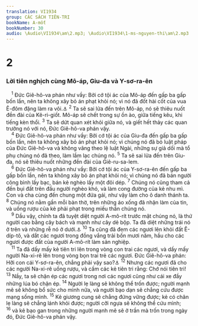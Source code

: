 ```yaml
---
translation: VI1934
group: CÁC SÁCH TIÊN-TRI
bookName: A-mốt 
bookNumber: 30
audio: \Audio\VI1934\am\2.mp3; \Audio\VI1934\1-ms-nguyen-thi\am\2.mp3
---
```


<div class="title"><h1>2</h1><h3>Lời tiên nghịch cùng Mô-áp, Giu-đa và Y-sơ-ra-ên</h3></div>
<span class="verse am_2_1"> <sup>1</sup> Đức Giê-hô-va phán như vầy: Bởi cớ tội ác của Mô-áp đến gấp ba gấp bốn lần, nên ta không xây bỏ án phạt khỏi nó; vì nó đã đốt hài cốt của vua Ê-đôm đặng làm ra vôi.<a data-toggle="tooltip" data-placement="bottom" title="Es 15:1-16:14; 25:10-12; Gie 48:1-47; Exe 25:8-11; So 2:8-11">⚓</a></span>
<span class="verse am_2_2"><sup>2</sup> Ta sẽ sai lửa đến trên Mô-áp, nó sẽ thiêu nuốt đền đài của Kê-ri-giốt. Mô-áp sẽ chết trong sự ồn ào, giữa tiếng kêu, khi tiếng kèn thổi. </span>
<span class="verse am_2_3"><sup>3</sup> Ta sẽ dứt quan xét khỏi giữa nó, và giết hết thảy các quan trưởng nó với nó, Đức Giê-hô-va phán vậy. <br/></span>
<span class="verse am_2_4"> <sup>4</sup> Đức Giê-hô-va phán như vầy: Bởi cớ tội ác của Giu-đa đến gấp ba gấp bốn lần, nên ta không xây bỏ án phạt khỏi nó; vì chúng nó đã bỏ luật pháp của Đức Giê-hô-va và không vâng theo lệ luật Ngài, những sự giả dối mà tổ phụ chúng nó đã theo, làm lầm lạc chúng nó. </span>
<span class="verse am_2_5"><sup>5</sup> Ta sẽ sai lửa đến trên Giu-đa, nó sẽ thiêu nuốt những đền đài của Giê-ru-sa-lem. <br/></span>
<span class="verse am_2_6"> <sup>6</sup> Đức Giê-hô-va phán như vầy: Bởi cớ tội ác của Y-sơ-ra-ên đến gấp ba gấp bốn lần, nên ta không xây bỏ án phạt khỏi nó; vì chúng nó đã bán người công bình lấy bạc, bán kẻ nghèo lấy một đôi dép. </span>
<span class="verse am_2_7"><sup>7</sup> Chúng nó cũng tham cả đến bụi đất trên đầu người nghèo khó, và làm cong đường của kẻ nhu mì. Con và cha cùng đến chung một đứa gái, như vậy làm cho ô danh thánh ta. </span>
<span class="verse am_2_8"><sup>8</sup> Chúng nó nằm gần mỗi bàn thờ, trên những áo xống đã nhận làm của tin, và uống rượu của kẻ phải phạt trong miếu thần chúng nó. <br/></span>
<span class="verse am_2_9"> <sup>9</sup> Dầu vậy, chính ta đã tuyệt diệt người A-mô-rít trước mặt chúng nó, là thứ người cao bằng cây bách và mạnh như cây dẻ bộp. Ta đã diệt những trái nó ở trên và những rễ nó ở dưới.<a data-toggle="tooltip" data-placement="bottom" title="Phu 3:8-11">⚓</a></span>
<span class="verse am_2_10"><sup>10</sup> Ta cũng đã đem các ngươi lên khỏi đất Ê-díp-tô, và dắt các ngươi trong đồng vắng trải bốn mươi năm, hầu cho các ngươi được đất của người A-mô-rít làm sản nghiệp. <br/></span>
<span class="verse am_2_11"> <sup>11</sup> Ta đã dấy mấy kẻ tiên tri lên trong vòng con trai các ngươi, và dấy mấy người Na-xi-rê lên trong vòng bọn trai trẻ các ngươi. Đức Giê-hô-va phán: Hỡi con cái Y-sơ-ra-ên, chẳng phải vậy sao?<a data-toggle="tooltip" data-placement="bottom" title="Dan 6:1-8">⚓</a></span>
<span class="verse am_2_12"><sup>12</sup> Nhưng các ngươi đã cho các người Na-xi-rê uống rượu, và cấm các kẻ tiên tri rằng: Chớ nói tiên tri! </span>
<span class="verse am_2_13"><sup>13</sup> Nầy, ta sẽ chận ép các ngươi trong nơi các ngươi cũng như cái xe đầy những lúa bó chận ép. </span>
<span class="verse am_2_14"><sup>14</sup> Người lẹ làng sẽ không thể trốn được; người mạnh mẽ sẽ không bổ sức cho mình nữa, và người bạo dạn sẽ chẳng cứu được mạng sống mình. </span>
<span class="verse am_2_15"><sup>15</sup> Kẻ giương cung sẽ chẳng đứng vững được; kẻ có chân lẹ làng sẽ chẳng lánh khỏi được; người cỡi ngựa sẽ không thể cứu mình; </span>
<span class="verse am_2_16"><sup>16</sup> và kẻ bạo gan trong những người mạnh mẽ sẽ ở trần mà trốn trong ngày đó, Đức Giê-hô-va phán vậy. <br/></span>
